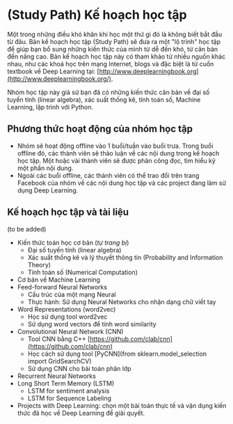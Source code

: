 # (Study Path) Kế hoạch học tập

Một trong những điều khó khăn khi học một thứ gì đó là không biết bắt đầu từ
đâu. Bản kế hoạch học tập (Study Path) sẽ đưa ra một "lộ trình" học tập để
giúp bạn bổ sung những kiến thức của mình từ dễ đến khó, từ căn bản
đến nâng cao. Bản kế hoạch học tập này có tham khảo từ nhiều nguồn khác nhau,
như các khoá học trên mạng Internet, blogs và đặc biệt là từ cuốn textbook về
Deep Learning tại: [http://www.deeplearningbook.org](http://www.deeplearningbook.org/).

Nhóm học tập này giả sử bạn đã có những kiến thức căn bản về
đại số tuyến tính (linear algebra), xác suất thống kê, tính toán số,
Machine Learning, lập trình với Python.

## Phương thức hoạt động của nhóm học tập

- Nhóm sẽ hoạt động offline vào 1 buổi/tuần vào buổi trưa. Trong buổi offline
đó, các thành viên sẽ thảo luận về các nội dung trong kế hoạch học tập.
Một hoặc vài thành viên sẽ được phân công đọc, tìm hiểu kỹ một phần nội dung.
- Ngoài các buổi offline, các thành viên có thể trao đổi trên trang Facebook của nhóm về các nội dung học tập và các project đang làm sử dụng Deep Learning.

## Kế hoạch học tập và tài liệu

(to be added)

- Kiến thức toán học cơ bản (*tự trang bị*)
  * Đại số tuyến tính (linear algebra)
  * Xác suất thống kê và lý thuyết thông tin (Probability and Information Theory)
  * Tính toán số (Numerical Computation)
- Cơ bản về Machine Learning  
- Feed-forward Neural Networks
  * Cấu trúc của một mạng Neural
  * Thực hành: Sử dụng Neural Networks cho nhận dạng chữ viết tay
- Word Representations (word2vec)
  * Học sử dụng tool word2vec
  * Sử dụng word vectors để tính word similarity 
- Convolutional Neural Network (CNN)
  * Tool CNN bằng C++ [https://github.com/clab/cnn](https://github.com/clab/cnn)
  * Học cách sử dụng tool [PyCNN](from sklearn.model_selection import GridSearchCV)
  * Sử dụng CNN cho bài toán phân lớp
- Recurrent Neural Networks
- Long Short Term Memory (LSTM)
  * LSTM for sentiment analysis
  * LSTM for Sequence Labeling 
- Projects with Deep Learning: chọn một bài toán thực tế và vận dụng kiến thức đã học về Deep Learning để giải quyết.











